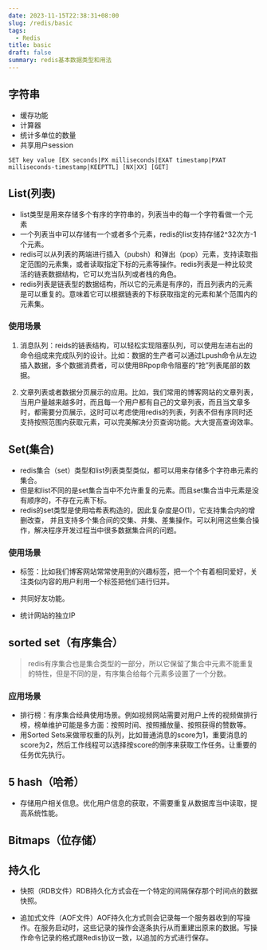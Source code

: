 ```yaml
---
date: 2023-11-15T22:38:31+08:00
slug: /redis/basic
tags:
  - Redis
title: basic
draft: false
summary: redis基本数据类型和用法
---
```

## 字符串

- 缓存功能
- 计算器
- 统计多单位的数量
- 共享用户session

```shell
SET key value [EX seconds|PX milliseconds|EXAT timestamp|PXAT milliseconds-timestamp|KEEPTTL] [NX|XX] [GET]

```

## List(列表)

- list类型是用来存储多个有序的字符串的，列表当中的每一个字符看做一个元素
- 一个列表当中可以存储有一个或者多个元素，redis的list支持存储2^32次方-1个元素。
- redis可以从列表的两端进行插入（pubsh）和弹出（pop）元素，支持读取指定范围的元素集，或者读取指定下标的元素等操作。redis列表是一种比较灵活的链表数据结构，它可以充当队列或者栈的角色。
- redis列表是链表型的数据结构，所以它的元素是有序的，而且列表内的元素是可以重复的。意味着它可以根据链表的下标获取指定的元素和某个范围内的元素集。


### 使用场景
1. 消息队列：reids的链表结构，可以轻松实现阻塞队列，可以使用左进右出的命令组成来完成队列的设计。比如：数据的生产者可以通过Lpush命令从左边插入数据，多个数据消费者，可以使用BRpop命令阻塞的“抢”列表尾部的数据。

2. 文章列表或者数据分页展示的应用。比如，我们常用的博客网站的文章列表，当用户量越来越多时，而且每一个用户都有自己的文章列表，而且当文章多时，都需要分页展示，这时可以考虑使用redis的列表，列表不但有序同时还支持按照范围内获取元素，可以完美解决分页查询功能。大大提高查询效率。


## Set(集合)
- redis集合（set）类型和list列表类型类似，都可以用来存储多个字符串元素的集合。
- 但是和list不同的是set集合当中不允许重复的元素。而且set集合当中元素是没有顺序的，不存在元素下标。
- redis的set类型是使用哈希表构造的，因此复杂度是O(1)，它支持集合内的增删改查，
  并且支持多个集合间的交集、并集、差集操作。可以利用这些集合操作，解决程序开发过程当中很多数据集合间的问题。

### 使用场景
- 标签：比如我们博客网站常常使用到的兴趣标签，把一个个有着相同爱好，关注类似内容的用户利用一个标签把他们进行归并。

- 共同好友功能。

- 统计网站的独立IP

## sorted set（有序集合）

> redis有序集合也是集合类型的一部分，所以它保留了集合中元素不能重复的特性，但是不同的是，有序集合给每个元素多设置了一个分数。

### 应用场景
- 排行榜：有序集合经典使用场景。例如视频网站需要对用户上传的视频做排行榜，榜单维护可能是多方面：按照时间、按照播放量、按照获得的赞数等。
- 用Sorted Sets来做带权重的队列，比如普通消息的score为1，重要消息的score为2，然后工作线程可以选择按score的倒序来获取工作任务。让重要的任务优先执行。


## 5 hash（哈希）

- 存储用户相关信息。优化用户信息的获取，不需要重复从数据库当中读取，提高系统性能。

## Bitmaps（位存储）


## 持久化

- 快照（RDB文件）RDB持久化方式会在一个特定的间隔保存那个时间点的数据快照。

- 追加式文件（AOF文件）AOF持久化方式则会记录每一个服务器收到的写操作。在服务启动时，这些记录的操作会逐条执行从而重建出原来的数据。写操作命令记录的格式跟Redis协议一致，以追加的方式进行保存。


